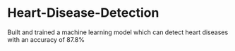 # Heart-Disease-Detection
Built and trained a machine learning model which can detect heart diseases with an accuracy of 87.8%
